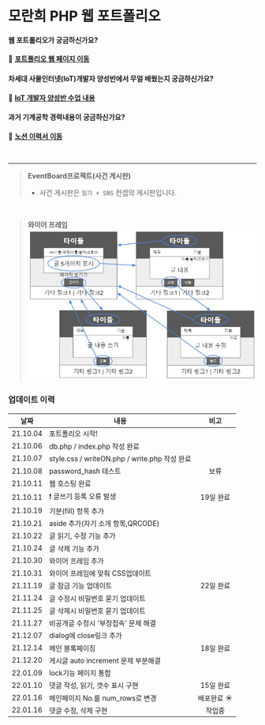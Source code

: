 # 모란희 PHP 웹 포트폴리오
#### 웹 포트롤리오가 궁금하신가요?  
:paw_prints: [**포트폴리오 웹 페이지 이동**](http://weavingcoding.ohseon.com/index.php)  
  
#### 차세대 사물인터넷(IoT)개발자 양성반에서 무얼 배웠는지 궁금하신가요?  
🐾  [**IoT 개발자 양성반 수업 내용**](https://tasteful-botany-c38.notion.site/IoT-d1d9052f064d41c49873e2a1ddd5b3a2)  
  
#### 과거 기계공학 경력내용이 궁금하신가요?  
:paw_prints: [**노션 이력서 이동**](https://ethereal-tuna-c7e.notion.site/RanHuy-Mo-f733b0c2de29427ba52c6ac65f45dc6c)

  <br>  
  
  
  ___
   
  
>**EventBoard프로젝트(사건 게시판)**
>- 사건 게시판은 `일기 + SNS` 컨셉의 게시판입니다.

<br>

>**와이어 프레임** <br>
><img src="/img/와이어프레임2.jpg" width="700px">



### 업데이트 이력
|날짜|내용|비고|
|:-----:|-------------------------|:-----:|
|21.10.04|포트폴리오 시작!|
|21.10.06|db.php / index.php 작성 완료|
|21.10.07|style.css / writeON.php / write.php 작성 완료|
|21.10.08|password_hash 테스트|보류|
|21.10.11|웹 호스팅 완료|
|21.10.11|:heavy_exclamation_mark: 글쓰기 등록 오류 발생|19일 완료|
|21.10.19|기분(fill) 항목 추가|
|21.10.21|aside 추가(자기 소개 항목,QRCODE)|
|21.10.22|글 읽기, 수정 기능 추가|
|21.10.24|글 삭제 기능 추가|
|21.10.30|와이어 프레임 추가|
|21.10.31|와이어 프레임에 맞춰 CSS업데이트|
|21.11.19|글 잠금 기능 업데이트|22일 완료|
|21.11.24|글 수정시 비밀번호 묻기 업데이트|
|21.11.25|글 삭제시 비밀번호 묻기 업데이트|
|21.11.27|비공개글 수정시 '부정접속' 문제 해결|
|21.12.07|dialog에 close링크 추가|
|21.12.14|메인 블록페이징|18일 완료|
|21.12.20|게시글 auto increment 문제 부분해결|
|22.01.09|lock기능 페이지 통합|
|22.01.10|댓글 작성, 읽기, 갯수 표시 구현|15일 완료|
|22.01.16|메인페이지 No.를 num_rows로 변경| 배포완료 :sunny: |
|22.01.16|댓글 수정, 삭제 구현|작업중|